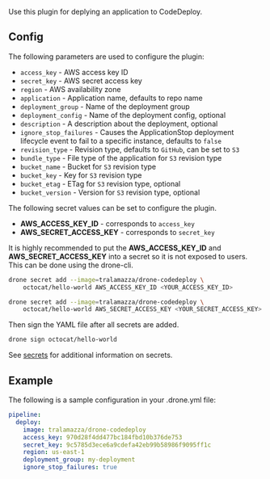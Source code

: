 Use this plugin for deplying an application to CodeDeploy.

## Config

The following parameters are used to configure the plugin:

* `access_key` - AWS access key ID
* `secret_key` - AWS secret access key
* `region` - AWS availability zone
* `application` - Application name, defaults to repo name
* `deployment_group` - Name of the deployment group
* `deployment_config` - Name of the deployment config, optional
* `description` - A description about the deployment, optional
* `ignore_stop_failures` - Causes the ApplicationStop deployment lifecycle
  event to fail to a specific instance, defaults to `false`
* `revision_type` - Revision type, defaults to `GitHub`, can be set to `S3`
* `bundle_type` - File type of the application for `S3` revision type
* `bucket_name` - Bucket for `S3` revision type
* `bucket_key` - Key for `S3` revision type
* `bucket_etag` - ETag for `S3` revision type, optional
* `bucket_version` - Version for `S3` revision type, optional

The following secret values can be set to configure the plugin.

* **AWS_ACCESS_KEY_ID** - corresponds to `access_key`
* **AWS_SECRET_ACCESS_KEY** - corresponds to `secret_key`

It is highly recommended to put the **AWS_ACCESS_KEY_ID** and
**AWS_SECRET_ACCESS_KEY** into a secret so it is not exposed to users. This can
be done using the drone-cli.

```bash
drone secret add --image=tralamazza/drone-codedeploy \
    octocat/hello-world AWS_ACCESS_KEY_ID <YOUR_ACCESS_KEY_ID>

drone secret add --image=tralamazza/drone-codedeploy \
    octocat/hello-world AWS_SECRET_ACCESS_KEY <YOUR_SECRET_ACCESS_KEY>
```

Then sign the YAML file after all secrets are added.

```bash
drone sign octocat/hello-world
```

See [secrets](http://readme.drone.io/0.5/usage/secrets/) for additional
information on secrets.

## Example

The following is a sample configuration in your .drone.yml file:

```yaml
pipeline:
  deploy:
    image: tralamazza/drone-codedeploy
    access_key: 970d28f4dd477bc184fbd10b376de753
    secret_key: 9c5785d3ece6a9cdefa42eb99b58986f9095ff1c
    region: us-east-1
    deployment_group: my-deployment
    ignore_stop_failures: true
```
